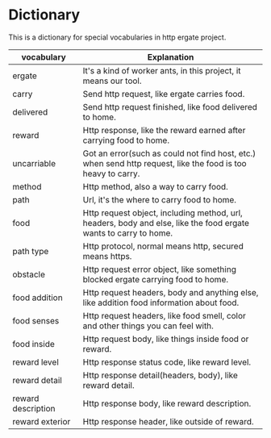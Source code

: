 # Dictionary

This is a dictionary for special vocabularies in http ergate project.

| vocabulary         | Explanation                                                                                                      |
| ------------------ | ---------------------------------------------------------------------------------------------------------------- |
| ergate             | It's a kind of worker ants, in this project, it means our tool.                                                  |
| carry              | Send http request, like ergate carries food.                                                                     |
| delivered          | Send http request finished, like food delivered to home.                                                         |
| reward             | Http response, like the reward earned after carrying food to home.                                               |
| uncarriable        | Got an error(such as could not find host, etc.) when send http request, like the food is too heavy to carry.     |
| method             | Http method, also a way to carry food.                                                                           |
| path               | Url, it's the where to carry food to home.                                                                       |
| food               | Http request object, including method, url, headers, body and else, like the food ergate wants to carry to home. |
| path type          | Http protocol, normal means http, secured means https.                                                           |
| obstacle           | Http request error object, like something blocked ergate carrying food to home.                                  |
| food addition      | Http request headers, body and anything else, like addition food information about food.                         |
| food senses        | Http request headers, like food smell, color and other things you can feel with.                                 |
| food inside        | Http request body, like things inside food or reward.                                                            |
| reward level       | Http response status code, like reward level.                                                                    |
| reward detail      | Http response detail(headers, body), like reward detail.                                                         |
| reward description | Http response body, like reward description.                                                                     |
| reward exterior    | Http response header, like outside of reward.                                                                    |